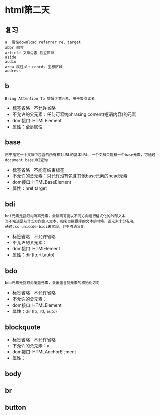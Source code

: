 # html第二天

## 复习

	a  属性download referrer rel target 
	abbr 缩写
	article 文章内容 独立区块
	aside 
	audio
	area 属性alt coords 坐标区域
	address

## b

	Bring Attention To 提醒注意元素，用于吸引读者

- 标签省略：不允许省略
- 不允许的父元素：任何可容纳phrasing content(短语内容)的元素
- dom接口: HTMLElement
- 属性：全局属性



## base

	用于指定一个文档中包含的所有相对URL的基本URL，一个文档只能有一个base元素，可通过document.baseURI查询

- 标签省略：不能有结束标签
- 不允许的父元素：只允许没有包含其他base元素的head元素
- dom接口: HTMLBaseElement
- 属性：href target

## bdi

	bdi元素是指双向隔离元素，会隔离可能以不同方向进行格式化的外部文本
	当不知道是从什么方向嵌入文本，如来自数据库的文本的时候，该元素十分有用。
	通过css unicode-bidi来实现，但不够语义化

- 标签省略：不允许省略
- 不允许的父元素：
- dom接口: HTMlElement
- 属性：dir (ltr,rtl,auto)

## bdo

	bdo元素是指双向覆盖元素，会覆盖当前元素的初始化方向

- 标签省略：不允许省略
- 不允许的父元素：
- dom接口: HTMLElement
- 属性：dir (ltr, rtl, auto)

## blockquote

- 标签省略：不允许省略
- 不允许的父元素：a
- dom接口: HTMLAnchorElement
- 属性：







## body








## br







## button